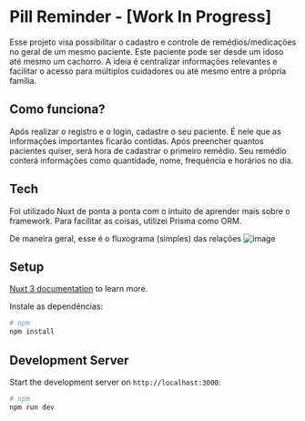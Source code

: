 # Pill Reminder - [Work In Progress]

Esse projeto visa possibilitar o cadastro e controle de remédios/medicações no geral de um mesmo paciente. Este paciente pode ser desde um idoso até mesmo um cachorro. A ideia é centralizar informações relevantes e facilitar o acesso para múltiplos cuidadores ou até mesmo entre a própria família.

## Como funciona?

Após realizar o registro e o login, cadastre o seu paciente. É nele que as informações importantes ficarão contidas. Após preencher quantos pacientes quiser, será hora de cadastrar o primeiro remédio. Seu remédio conterá informações como quantidade, nome, frequência e horários no dia.

## Tech

Foi utilizado Nuxt de ponta a ponta com o intuito de aprender mais sobre o framework. Para facilitar as coisas, utilizei Prisma como ORM.

De maneira geral, esse é o fluxograma (simples) das relações
![image](https://github.com/pedrohcarvalhom/pill-reminder/assets/109979933/c60ae494-4539-4cdc-8180-1cd0aabbbd52)


## Setup
[Nuxt 3 documentation](https://nuxt.com/docs/getting-started/introduction) to learn more.

Instale as dependências:

```bash
# npm
npm install
```

## Development Server

Start the development server on `http://localhost:3000`:

```bash
# npm
npm run dev
```

